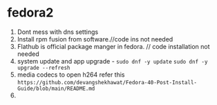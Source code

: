 # fedora2

1) Dont mess with dns settings
2) Install rpm fusion from software.//code ins not needed
3) Flathub is official package manger in fedora. // code installation not needed
4) system update and app upgrade - ```sudo dnf -y update```  ```sudo dnf -y upgrade --refresh```
5) media codecs to open h264 refer this
   ```https://github.com/devangshekhawat/Fedora-40-Post-Install-Guide/blob/main/README.md```
7) 
